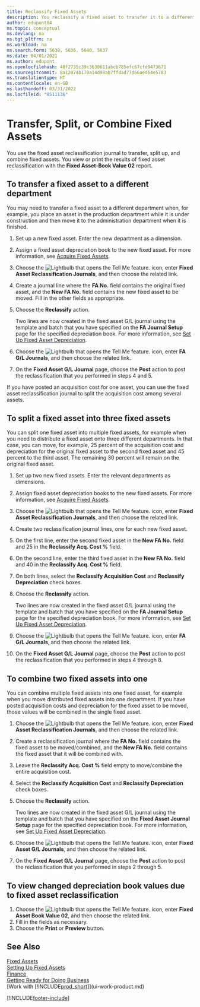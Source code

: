 ```yaml
---
title: Reclassify Fixed Assets
description: You reclassify a fixed asset to transfer it to a different department, split it up, or combine it with other fixed assets.
author: edupont04
ms.topic: conceptual
ms.devlang: na
ms.tgt_pltfrm: na
ms.workload: na
ms.search.form: 5638, 5636, 5640, 5637
ms.date: 04/01/2021
ms.author: edupont
ms.openlocfilehash: 48f2735c39c3630611abcb785efc67cfd9473671
ms.sourcegitcommit: 8a12074b170a14d98ab7ffdad77d66aed64e5783
ms.translationtype: HT
ms.contentlocale: en-GB
ms.lasthandoff: 03/31/2022
ms.locfileid: "8511136"
---
```

# <a name="transfer-split-or-combine-fixed-assets"></a>Transfer, Split, or Combine Fixed Assets

You use the fixed asset reclassification journal to transfer, split up, and combine fixed assets. You view or print the results of fixed asset reclassification with the **Fixed Asset-Book Value 02** report.

## <a name="to-transfer-a-fixed-asset-to-a-different-department"></a>To transfer a fixed asset to a different department

You may need to transfer a fixed asset to a different department when, for example, you place an asset in the production department while it is under construction and then move it to the administration department when it is finished.  

1. Set up a new fixed asset. Enter the new department as a dimension.  
2. Assign a fixed asset depreciation book to the new fixed asset. For more information, see [Acquire Fixed Assets](fa-how-acquire.md).
3. Choose the ![Lightbulb that opens the Tell Me feature.](media/ui-search/search_small.png "Tell me what you want to do") icon, enter **Fixed Asset Reclassification Journals**, and then choose the related link.
4. Create a journal line where the **FA No.** field contains the original fixed asset, and the **New FA No.** field contains the new fixed asset to be moved. Fill in the other fields as appropriate.  
5. Choose the **Reclassify** action.

    Two lines are now created in the fixed asset G/L journal using the template and batch that you have specified on the **FA Journal Setup** page for the specified depreciation book. For more information, see [Set Up Fixed Asset Depreciation](fa-how-setup-depreciation.md).
6. Choose the ![Lightbulb that opens the Tell Me feature.](media/ui-search/search_small.png "Tell me what you want to do") icon, enter **FA G/L Journals**, and then choose the related link.    
7. On the **Fixed Asset G/L Journal** page, choose the **Post** action to post the reclassification that you performed in steps 4 and 5.

If you have posted an acquisition cost for one asset, you can use the fixed asset reclassification journal to split the acquisition cost among several assets.  

## <a name="to-split-a-fixed-asset-into-three-fixed-assets"></a>To split a fixed asset into three fixed assets
You can split one fixed asset into multiple fixed assets, for example when you need to distribute a fixed asset onto three different departments. In that case, you can move, for example, 25 percent of the acquisition cost and depreciation for the original fixed asset to the second fixed asset and 45 percent to the third asset. The remaining 30 percent will remain on the original fixed asset.

1. Set up two new fixed assets. Enter the relevant departments as dimensions.  
2. Assign fixed asset depreciation books to the new fixed assets. For more information, see [Acquire Fixed Assets](fa-how-acquire.md).
3. Choose the ![Lightbulb that opens the Tell Me feature.](media/ui-search/search_small.png "Tell me what you want to do") icon, enter **Fixed Asset Reclassification Journals**, and then choose the related link.
4. Create two reclassification journal lines, one for each new fixed asset.
5. On the first line, enter the second fixed asset in the **New FA No.** field and 25 in the **Reclassify Acq. Cost %** field.
6. On the second line, enter the third fixed asset in the **New FA No.** field and 40 in the **Reclassify Acq. Cost %** field.
7. On both lines, select the **Reclassify Acquisition Cost** and **Reclassify Depreciation** check boxes.  
8. Choose the **Reclassify** action.  

    Two lines are now created in the fixed asset G/L journal using the template and batch that you have specified on the **FA Journal Setup** page for the specified depreciation book. For more information, see [Set Up Fixed Asset Depreciation](fa-how-setup-depreciation.md).    
9. Choose the ![Lightbulb that opens the Tell Me feature.](media/ui-search/search_small.png "Tell me what you want to do") icon, enter **FA G/L Journals**, and then choose the related link.
10. On the **Fixed Asset G/L Journal** page, choose the **Post** action to post the reclassification that you performed in steps 4 through 8.

## <a name="to-combine-two-fixed-assets-into-one"></a>To combine two fixed assets into one

You can combine multiple fixed assets into one fixed asset, for example when you move distributed fixed assets into one department. If you have posted acquisition costs and depreciation for the fixed asset to be moved, those values will be combined in the single fixed asset.

1. Choose the ![Lightbulb that opens the Tell Me feature.](media/ui-search/search_small.png "Tell me what you want to do") icon, enter **Fixed Asset Reclassification Journals**, and then choose the related link.
2. Create a reclassification journal where the **FA No.** field contains the fixed asset to be moved/combined, and the **New FA No.** field contains the fixed asset that it will be combined with.
3. Leave the **Reclassify Acq. Cost %** field empty to move/combine the entire acquisition cost.  
4. Select the **Reclassify Acquisition Cost** and **Reclassify Depreciation** check boxes.
5. Choose the **Reclassify** action.

    Two lines are now created in the fixed asset G/L journal using the template and batch that you have specified on the **Fixed Asset Journal Setup** page for the specified depreciation book. For more information, see [Set Up Fixed Asset Depreciation](fa-how-setup-depreciation.md).   
6. Choose the ![Lightbulb that opens the Tell Me feature.](media/ui-search/search_small.png "Tell me what you want to do") icon, enter **Fixed Asset G/L Journals**, and then choose the related link.
7. On the **Fixed Asset G/L Journal** page, choose the **Post** action to post the reclassification that you performed in steps 2 through 5.

## <a name="to-view-changed-depreciation-book-values-due-to-fixed-asset-reclassification"></a>To view changed depreciation book values due to fixed asset reclassification

1. Choose the ![Lightbulb that opens the Tell Me feature.](media/ui-search/search_small.png "Tell me what you want to do") icon, enter **Fixed Asset Book Value 02**, and then choose the related link.
2. Fill in the fields as necessary.
3. Choose the **Print** or **Preview** button.  

## <a name="see-also"></a>See Also

[Fixed Assets](fa-manage.md)  
[Setting Up Fixed Assets](fa-setup.md)  
[Finance](finance.md)  
[Getting Ready for Doing Business](ui-get-ready-business.md)  
[Work with [!INCLUDE[prod_short](includes/prod_short.md)]](ui-work-product.md)


[!INCLUDE[footer-include](includes/footer-banner.md)]